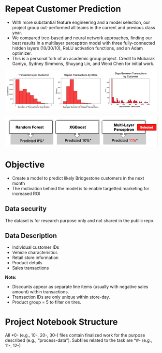 # Repeat Customer Prediction

- With more substantial feature engineering and a model selection, our project group out-performed all teams in the current and previous class year.
- We compared tree-based and neural network approaches, finding our best results in a multilayer perceptron model with three fully-connected hidden layers (10/30/10), ReLU activation functions, and an Adam optimizer.
- This is a personal fork of an academic group project. Credit to Mubarak Ganiyu, Sydney Simmons, Shuyang Lin, and Weixi Chen for initial work.

![eda](readme_images/eda.png)

![models](readme_images/models.png)

# Objective

- Create a model to predict likely Bridgestone customers in the next month
- The motivation behind the model is to enable targetted marketing for increased ROI

## Data security
The dataset is for research purpose only and not shared in the public repo.

## Data Description

- Individual customer IDs
- Vehicle characteristics
- Retail store information
- Product details
- Sales transactions

**Note:**
- Discounts appear as separate line items (usually with negative sales amount) within transactions.
- Transaction IDs are only unique within store-day.
- Product group = 5 to filter on tires. 

# Project Notebook Structure
All *0- (e.g., 10-, 20-, 30-) files contain finalized work for the purpose described (e.g., “process-data”). Subfiles related to the task are *#- (e.g., 11-, 12-)
